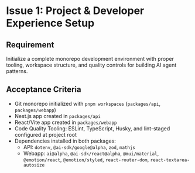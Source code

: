 # Issue 1: Project & Developer Experience Setup

## Requirement
Initialize a complete monorepo development environment with proper tooling, workspace structure, and quality controls for building AI agent patterns.

## Acceptance Criteria
- Git monorepo initialized with `pnpm workspaces` (`packages/api`, `packages/webapp`)
- Nest.js app created in `packages/api`
- React/Vite app created in `packages/webapp`
- Code Quality Tooling: ESLint, TypeScript, Husky, and lint-staged configured at project root
- Dependencies installed in both packages:
  - API: `dotenv`, `@ai-sdk/google@alpha`, `zod`, `mathjs`
  - Webapp: `ai@alpha`, `@ai-sdk/react@alpha`, `@mui/material`, `@emotion/react`, `@emotion/styled`, `react-router-dom`, `react-textarea-autosize`

